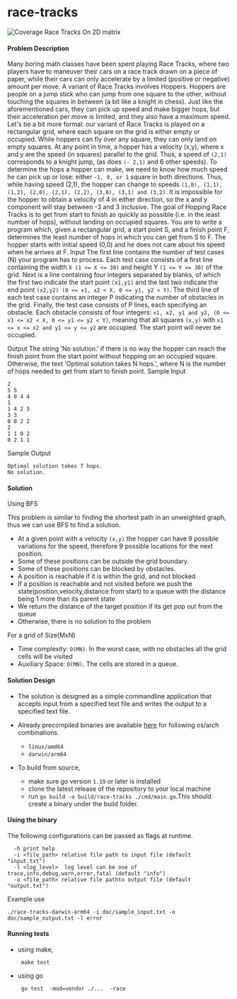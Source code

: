 # race-tracks
![Coverage](https://img.shields.io/badge/Coverage-95.0%25-brightgreen)
Race Tracks On 2D matrix

#### Problem Description

Many boring math classes have been spent playing Race Tracks, where two players have to maneuver
their cars on a race track drawn on a piece of paper, while their cars can only accelerate by a limited
(positive or negative) amount per move.
A variant of Race Tracks involves Hoppers. Hoppers are people on a jump stick who can jump from
one square to the other, without touching the squares in between (a bit like a knight in chess). Just
like the aforementioned cars, they can pick up speed and make bigger hops, but their acceleration
per move is limited, and they also have a maximum speed.
Let's be a bit more formal: our variant of Race Tracks is played on a rectangular grid, where each
square on the grid is either empty or occupied. While hoppers can fly over any square, they can only
land on empty squares. At any point in time, a hopper has a velocity (x,y), where x and y are the
speed (in squares) parallel to the grid. Thus, a speed of `(2,1)` corresponds to a knight jump, (as does `(-
2,1)` and 6 other speeds).
To determine the hops a hopper can make, we need to know how much speed he can pick up or lose:
either `-1, 0, or 1` square in both directions. Thus, while having speed (2,1), the hopper can change to
speeds `(1,0), (1,1), (1,2), (2,0), (2,1), (2,2), (3,0), (3,1) and (3,2)`. It is impossible for the hopper to
obtain a velocity of 4 in either direction, so the x and y component will stay between -3 and 3
inclusive.
The goal of Hopping Race Tracks is to get from start to finish as quickly as possible (i.e. in the least
number of hops), without landing on occupied squares. You are to write a program which, given a
rectangular grid, a start point S, and a finish point F, determines the least number of hops in which
you can get from S to F. The hopper starts with initial speed (0,0) and he does not care about his
speed when he arrives at F.
Input
The first line contains the number of test cases (N) your program has to process. Each test case
consists of a first line containing the width `X (1 <= X <= 30)` and height Y `(1 <= Y <= 30)` of the grid.
Next is a line containing four integers separated by blanks, of which the first two indicate the start
point `(x1,y1)` and the last two indicate the end point `(x2,y2) (0 <= x1, x2 < X, 0 <= y1, y2 < Y)`. The
third line of each test case contains an integer P indicating the number of obstacles in the grid.
Finally, the test case consists of P lines, each specifying an obstacle. Each obstacle consists of four
integers: `x1, x2, y1 and y2, (0 <= x1 <= x2 < X, 0 <= y1 <= y2 < Y)`, meaning that all squares `(x,y)` with
`x1 <= x <= x2 and y1 <= y <= y2` are occupied. The start point will never be occupied.

Output
The string 'No solution.' if there is no way the hopper can reach the finish point from the start point
without hopping on an occupied square. Otherwise, the text 'Optimal solution takes N hops.', where
N is the number of hops needed to get from start to finish point.
Sample Input
```text
2
5 5
4 0 4 4
1
1 4 2 3
3 3
0 0 2 2
2
1 1 0 2
0 2 1 1
```
Sample Output
```text
Optimal solution takes 7 hops.
No solution.
```
#### Solution

Using BFS

This problem is similar to finding the shortest path in an unweighted graph, thus we can use BFS to find a solution.

- At a given point with a velocity `(x,y)` the hopper can have 9 possible variations for the speed, therefore 9 possible
locations for the next position.
- Some of these positions can be outside the grid boundary.
- Some of these positions can be blocked by obstacles.
- A position is reachable if it is within the grid, and not blocked
- If a position is reachable and not visited before we push the state(position,velocity,distance from start) to a queue 
with the distance being 1 more than its parent state
- We return the distance of the target position if its get pop out from the queue
- Otherwise, there is no solution to the problem

For a grid of Size(MxN)
- Time complexity: `O(MN)`. In the worst case, with no obstacles all the grid cells will be visited
- Auxiliary Space: `O(MN)`. The cells are stored in a queue.



#### Solution Design

- The solution is designed as a simple commandline application that accepts input from a specified text file and writes
the output to a specified text file.
- Already precompiled binaries are available [here](build) for following os/arch combinations.
  - `linux/amd64`
  - `darwin/arm64`
  
- To build from source,
  - make sure go version `1.19` or later is installed
  - clone the latest release of the repository to your local machine
  - run `go build -o build/race-tracks ./cmd/main.go`.This should create a binary under the build folder.

#### Using the binary 

The following configurations can be passed as flags at runtime.

```text
  -h print help
  -i <file_path> relative file path to input file (default "input.txt")
  -l <log_level>  log level can be one of trace,info,debug,warn,error,fatal (default "info")
  -o <file_path> relative file pathto output file (default "output.txt")
```
Example use 

```
./race-tracks-darwin-arm64 -i doc/sample_input.txt -o doc/sample_output.txt -l error
```

#### Running tests

- using make,
  ```shell
   make test
  ```
- using go
  ```shell
   go test  -mod=vendor ./...  -race
  ```
  
